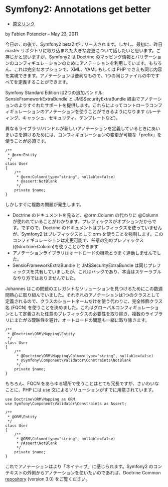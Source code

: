 Symfony2: Annotations get better
=================================

  - [原文リンク](http://symfony.com/blog/symfony2-annotations-gets-better)

by Fabien Potencier – May 23, 2011


今日のこの後で、Symfony2 beta2 がリリースされます。しかし、最初に、昨日 master リポジトリに取り込まれた大きな変更について話したいと思います。ご存じかと思いますが、Symfony2 は Doctrine のマッピング情報とバリデーションのコンフィギュレーションのためにアノテーションを利用しています。もちろん、これは完全なオプションで、XML、YAML もしくは PHP でさえも同じ内容を実現できます。アノテーションは便利なもので、1つの同じファイルの中ですべてを定義することができます。


Symfony Standard Edition は2つの追加バンドル: SensioFrameworkExtraBundle と JMSSecurityExtraBundle 経由でアノテーションのよりすぐれたサポートを提供します。これらによってコントローラコンフィギュレーションのアノテーションを使うことができるようになります (ルーティング、キャッシュ、セキュリティ、テンプレートなど)。


異なるライブラリ/バンドルが新しいアノテーションを定義しているときにあいまいさを避けるためには、コンフィギュレーションの変更が可能な「prefix」を使うことが必須です。


    /**
     * @orm:Entity
     */
    class User
    {
        /**
         * @orm:Column(type="string", nullable=false)
         * @assert:NotBlank
         */
        private $name;
    }

しかしすぐに複数の問題が発生します。

  - Doctrine のドキュメントを見ると、@orm:Column の代わりに @Column が使われていることがわかります。プレフィックスがオプションだからです。ですので、Doctrine のドキュメントはプレフィックスを使っていませんが、Symfony2 はプレフィックスとして orm を使うことを強制します。このコンフィギュレーションは変更可能で、任意の別のプレフィックス (@doctrine:Column)を使うことができます
  - アノテーションライブラリはオートロードの機能とうまく連動しませんでした。
  - SensioFrameworkExtraBundle と JMSSecurityExtraBundle は同じプレフィックスを共有していましたが、これはハックであり、本当はスケーラブルなやり方ではありませんでした。

Johannes はこの問題のエレガントなソリューションを見つけるためにこの数週間熱心に取り組んでいました。それぞれのアノテーションは1つのクラスとして定義されるので、クラスのショートネームだけを使う代わりに、完全修飾クラス名 (FQCN) を使うことを決めました。これはグローバルコンフィギュレーションとして定義された任意のプレフィックスの必要性を取り除き、複数のライブラリにまたがる曖昧性を避け、オートロードの問題も一緒に取り除きます。


    /**
     * @Doctrine\ORM\Mapping\Entity
     */
    class User
    {
        /**
         * @Doctrine\ORM\Mapping\Column(type="string", nullable=false)
         * @Symfony\Component\Validator\Constraints\NotBlank
         */
        private $name;
    }

もちろん、FQCN をあらゆる場所で使うことはとても冗長ですが、さいわいなことに、PHP には use 文によるソリューションがすでに用意されています。


    use Doctrine\ORM\Mapping as ORM;
    use Symfony\Component\Validator\Constraints as Assert;

    /**
     * @ORM\Entity
     */
    class User
    {
        /**
         * @ORM\Column(type="string", nullable=false)
         * @Assert\NotBlank
         */
        private $name;
    }

これでアノテーションはより「ネイティブ」に感じられます。Symfony2 のコンテキストの外側からアノテーションを使いたいのであれば、Doctrine Common [repository](https://github.com/doctrine/common/tree/3.0.x) (version 3.0) をご覧ください。